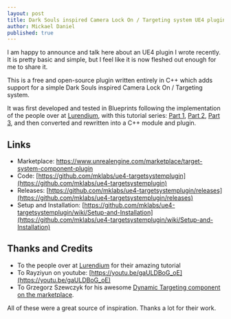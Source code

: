 ```yaml
---
layout: post
title: Dark Souls inspired Camera Lock On / Targeting system UE4 plugin
author: Mickael Daniel
published: true
---
```


I am happy to announce and talk here about an UE4 plugin I wrote recently. It is pretty basic and simple, but I feel like it is now fleshed out enough for me to share it.

This is a free and open-source plugin written entirely in C++ which adds support for a simple Dark Souls inspired Camera Lock On / Targeting system.

It was first developed and tested in Blueprints following the implementation of the people over at [Lurendium](http://www.lurendium.com), with this tutorial series: [Part 1](http://www.lurendium.com/target-system-similar-to-dark-souls/), [Part 2](http://www.lurendium.com/target-system-similar-dark-souls-blueprint-part-2/), [Part 3](http://www.lurendium.com/target-system-similar-to-dark-souls-blueprint-part-3-final/), and then converted and rewritten into a C++ module and plugin.

## Links

- Marketplace: https://www.unrealengine.com/marketplace/target-system-component-plugin
- Code: [https://github.com/mklabs/ue4-targetsystemplugin](https://github.com/mklabs/ue4-targetsystemplugin)
- Releases: [https://github.com/mklabs/ue4-targetsystemplugin/releases](https://github.com/mklabs/ue4-targetsystemplugin/releases)
- Setup and Installation: [https://github.com/mklabs/ue4-targetsystemplugin/wiki/Setup-and-Installation](https://github.com/mklabs/ue4-targetsystemplugin/wiki/Setup-and-Installation)

## Thanks and Credits

- To the people over at [Lurendium](http://www.lurendium.com) for their amazing tutorial
- To Rayziyun on youtube: [https://youtu.be/gaULDBoG_oE](https://youtu.be/gaULDBoG_oE)
- To Grzegorz Szewczyk for his awesome [Dynamic Targeting component on the marketplace](https://www.unrealengine.com/marketplace/dynamic-targeting).

All of these were a great source of inspiration. Thanks a lot for their work.
